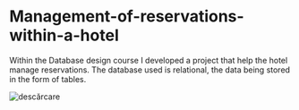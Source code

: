 # Management-of-reservations-within-a-hotel
Within the Database design course I developed a project that help the hotel manage reservations. The database used is relational, the data being stored in the form of tables.

![descărcare](https://github.com/lungu-stefania-paraschiva/Management-of-reservations-within-a-hotel/assets/102326882/9dd5ab5e-6224-440c-9168-1218a3dd3cdf)
